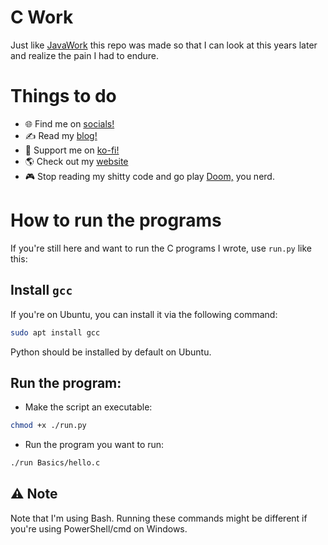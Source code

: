 # C Work

Just like [JavaWork](https://github.com/leen-neel/**javawork**) this repo was made so that I can look at this years later and realize the pain I had to endure.

# Things to do

- 🌐 Find me on [socials!](http://socials.and249.codes/)
- ✍️ Read my [blog!](https://blog.and249.codes/)
- 💸 Support me on [ko-fi!](https://ko-fi.com/and249)
- 🌎 Check out my [website](https://and249.codes/)
- 🎮 Stop reading my shitty code and go play [Doom,](https://store.steampowered.com/app/2280/DOOM_1993/) you nerd.

# How to run the programs

If you're still here and want to run the C programs I wrote, use `run.py` like this:

## Install `gcc`

If you're on Ubuntu, you can install it via the following command:

```bash
sudo apt install gcc
```

Python should be installed by default on Ubuntu.

## Run the program:

- Make the script an executable:

```bash
chmod +x ./run.py
```

- Run the program you want to run:

```bash
./run Basics/hello.c
```

## ⚠️ Note

Note that I'm using Bash. Running these commands might be different if you're using PowerShell/cmd on Windows.
